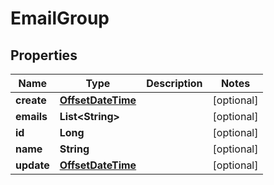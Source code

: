 # EmailGroup

## Properties
Name | Type | Description | Notes
------------ | ------------- | ------------- | -------------
**create** | [**OffsetDateTime**](OffsetDateTime.md) |  |  [optional]
**emails** | **List&lt;String&gt;** |  |  [optional]
**id** | **Long** |  |  [optional]
**name** | **String** |  |  [optional]
**update** | [**OffsetDateTime**](OffsetDateTime.md) |  |  [optional]
